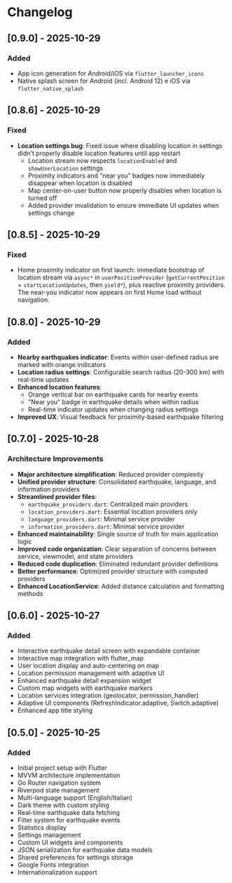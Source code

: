 # Changelog

## [0.9.0] - 2025-10-29

### Added

- App icon generation for Android/iOS via `flutter_launcher_icons`
- Native splash screen for Android (incl. Android 12) e iOS via `flutter_native_splash`

## [0.8.6] - 2025-10-29

### Fixed

- **Location settings bug**: Fixed issue where disabling location in settings didn't properly disable location features until app restart
  - Location stream now respects `locationEnabled` and `showUserLocation` settings
  - Proximity indicators and "near you" badges now immediately disappear when location is disabled
  - Map center-on-user button now properly disables when location is turned off
  - Added provider invalidation to ensure immediate UI updates when settings change

## [0.8.5] - 2025-10-29

### Fixed

- Home proximity indicator on first launch: immediate bootstrap of location stream via `async*` in `userPositionProvider` (`getCurrentPosition` + `startLocationUpdates`, then `yield*`), plus reactive proximity providers. The near-you indicator now appears on first Home load without navigation.

## [0.8.0] - 2025-10-29

### Added

- **Nearby earthquakes indicator**: Events within user-defined radius are marked with orange indicators
- **Location radius settings**: Configurable search radius (20-300 km) with real-time updates
- **Enhanced location features**: 
  - Orange vertical bar on earthquake cards for nearby events
  - "Near you" badge in earthquake details when within radius
  - Real-time indicator updates when changing radius settings
- **Improved UX**: Visual feedback for proximity-based earthquake filtering

## [0.7.0] - 2025-10-28

### Architecture Improvements

- **Major architecture simplification**: Reduced provider complexity 
- **Unified provider structure**: Consolidated earthquake, language, and information providers
- **Streamlined provider files**: 
  - `earthquake_providers.dart`: Centralized main providers
  - `location_providers.dart`: Essential location providers only 
  - `language_providers.dart`: Minimal service provider
  - `information_providers.dart`: Minimal service provider
- **Enhanced maintainability**: Single source of truth for main application logic
- **Improved code organization**: Clear separation of concerns between service, viewmodel, and state providers
- **Reduced code duplication**: Eliminated redundant provider definitions
- **Better performance**: Optimized provider structure with computed providers
- **Enhanced LocationService**: Added distance calculation and formatting methods

## [0.6.0] - 2025-10-27

### Added

- Interactive earthquake detail screen with expandable container
- Interactive map integration with flutter_map
- User location display and auto-centering on map
- Location permission management with adaptive UI
- Enhanced earthquake detail expansion widget
- Custom map widgets with earthquake markers
- Location services integration (geolocator, permission_handler)
- Adaptive UI components (RefreshIndicator.adaptive, Switch.adaptive)
- Enhanced app title styling

## [0.5.0] - 2025-10-25

### Added

- Initial project setup with Flutter
- MVVM architecture implementation
- Go Router navigation system
- Riverpod state management
- Multi-language support (English/Italian)
- Dark theme with custom styling
- Real-time earthquake data fetching
- Filter system for earthquake events
- Statistics display
- Settings management
- Custom UI widgets and components
- JSON serialization for earthquake data models
- Shared preferences for settings storage
- Google Fonts integration
- Internationalization support

